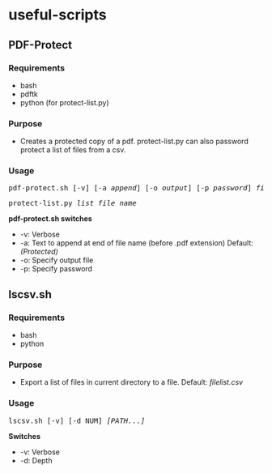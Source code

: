 # useful-scripts

## PDF-Protect
### Requirements
- bash
- pdftk
- python (for protect-list.py)

### Purpose
- Creates a protected copy of a pdf. protect-list.py can also password protect a list of files from a csv.

### Usage
<pre>
pdf-protect.sh [-v] [-a <i>append</i>] [-o <i>output</i>] [-p <i>password</i>] <i>file_name</i>
</pre>

<pre>
protect-list.py <i>list_file_name</i>
</pre>

**pdf-protect.sh switches**
- -v: Verbose
- -a: Text to append at end of file name (before .pdf extension) Default: *(Protected)*
- -o: Specify output file
- -p: Specify password


## lscsv.sh
### Requirements
- bash
- python

### Purpose
- Export a list of files in current directory to a file. Default: *filelist.csv*

### Usage
<pre>
lscsv.sh [-v] [-d NUM] <i>[PATH...]</i>
</pre>

**Switches**  
- -v: Verbose
- -d: Depth


